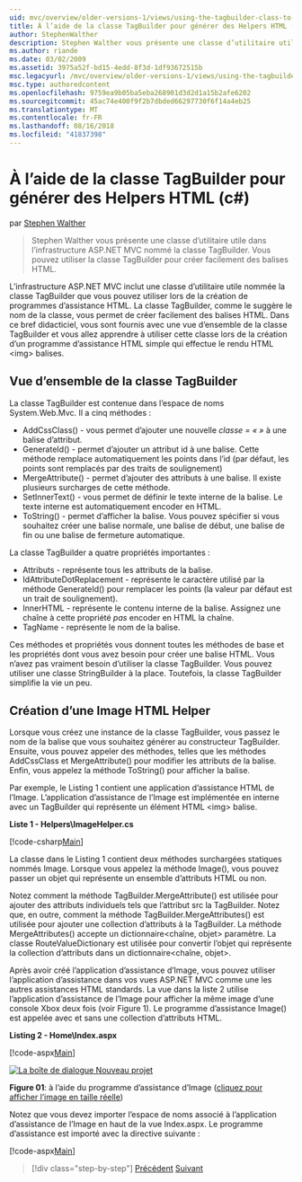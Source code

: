 ```yaml
---
uid: mvc/overview/older-versions-1/views/using-the-tagbuilder-class-to-build-html-helpers-cs
title: À l’aide de la classe TagBuilder pour générer des Helpers HTML (c#) | Microsoft Docs
author: StephenWalther
description: Stephen Walther vous présente une classe d’utilitaire utile dans l’infrastructure ASP.NET MVC nommé la classe TagBuilder. Vous pouvez utiliser la classe TagBuilder pour facilement...
ms.author: riande
ms.date: 03/02/2009
ms.assetid: 3975a52f-bd15-4edd-8f3d-1df93672515b
msc.legacyurl: /mvc/overview/older-versions-1/views/using-the-tagbuilder-class-to-build-html-helpers-cs
msc.type: authoredcontent
ms.openlocfilehash: 9759ea9b05ba5eba268901d3d2d1a15b2afe6202
ms.sourcegitcommit: 45ac74e400f9f2b7dbded66297730f6f14a4eb25
ms.translationtype: MT
ms.contentlocale: fr-FR
ms.lasthandoff: 08/16/2018
ms.locfileid: "41837398"
---
```

<a name="using-the-tagbuilder-class-to-build-html-helpers-c"></a>À l’aide de la classe TagBuilder pour générer des Helpers HTML (c#)
====================
par [Stephen Walther](https://github.com/StephenWalther)

> Stephen Walther vous présente une classe d’utilitaire utile dans l’infrastructure ASP.NET MVC nommé la classe TagBuilder. Vous pouvez utiliser la classe TagBuilder pour créer facilement des balises HTML.


L’infrastructure ASP.NET MVC inclut une classe d’utilitaire utile nommée la classe TagBuilder que vous pouvez utiliser lors de la création de programmes d’assistance HTML. La classe TagBuilder, comme le suggère le nom de la classe, vous permet de créer facilement des balises HTML. Dans ce bref didacticiel, vous sont fournis avec une vue d’ensemble de la classe TagBuilder et vous allez apprendre à utiliser cette classe lors de la création d’un programme d’assistance HTML simple qui effectue le rendu HTML &lt;img&gt; balises.

## <a name="overview-of-the-tagbuilder-class"></a>Vue d’ensemble de la classe TagBuilder

La classe TagBuilder est contenue dans l’espace de noms System.Web.Mvc. Il a cinq méthodes :

- AddCssClass() - vous permet d’ajouter une nouvelle *classe = « »* à une balise d’attribut.
- GenerateId() - permet d’ajouter un attribut id à une balise. Cette méthode remplace automatiquement les points dans l’id (par défaut, les points sont remplacés par des traits de soulignement)
- MergeAttribute() - permet d’ajouter des attributs à une balise. Il existe plusieurs surcharges de cette méthode.
- SetInnerText() - vous permet de définir le texte interne de la balise. Le texte interne est automatiquement encoder en HTML.
- ToString() - permet d’afficher la balise. Vous pouvez spécifier si vous souhaitez créer une balise normale, une balise de début, une balise de fin ou une balise de fermeture automatique.
  

La classe TagBuilder a quatre propriétés importantes :

- Attributs - représente tous les attributs de la balise.
- IdAttributeDotReplacement - représente le caractère utilisé par la méthode GenerateId() pour remplacer les points (la valeur par défaut est un trait de soulignement).
- InnerHTML - représente le contenu interne de la balise. Assignez une chaîne à cette propriété *pas* encoder en HTML la chaîne.
- TagName - représente le nom de la balise.

Ces méthodes et propriétés vous donnent toutes les méthodes de base et les propriétés dont vous avez besoin pour créer une balise HTML. Vous n’avez pas vraiment besoin d’utiliser la classe TagBuilder. Vous pouvez utiliser une classe StringBuilder à la place. Toutefois, la classe TagBuilder simplifie la vie un peu.

## <a name="creating-an-image-html-helper"></a>Création d’une Image HTML Helper

Lorsque vous créez une instance de la classe TagBuilder, vous passez le nom de la balise que vous souhaitez générer au constructeur TagBuilder. Ensuite, vous pouvez appeler des méthodes, telles que les méthodes AddCssClass et MergeAttribute() pour modifier les attributs de la balise. Enfin, vous appelez la méthode ToString() pour afficher la balise.

Par exemple, le Listing 1 contient une application d’assistance HTML de l’Image. L’application d’assistance de l’Image est implémentée en interne avec un TagBuilder qui représente un élément HTML &lt;img&gt; balise.

**Liste 1 - Helpers\ImageHelper.cs**

[!code-csharp[Main](using-the-tagbuilder-class-to-build-html-helpers-cs/samples/sample1.cs)]

La classe dans le Listing 1 contient deux méthodes surchargées statiques nommés Image. Lorsque vous appelez la méthode Image(), vous pouvez passer un objet qui représente un ensemble d’attributs HTML ou non.

Notez comment la méthode TagBuilder.MergeAttribute() est utilisée pour ajouter des attributs individuels tels que l’attribut src la TagBuilder. Notez que, en outre, comment la méthode TagBuilder.MergeAttributes() est utilisée pour ajouter une collection d’attributs à la TagBuilder. La méthode MergeAttributes() accepte un dictionnaire&lt;chaîne, objet&gt; paramètre. La classe RouteValueDictionary est utilisée pour convertir l’objet qui représente la collection d’attributs dans un dictionnaire&lt;chaîne, objet&gt;.

Après avoir créé l’application d’assistance d’Image, vous pouvez utiliser l’application d’assistance dans vos vues ASP.NET MVC comme une les autres assistances HTML standards. La vue dans la liste 2 utilise l’application d’assistance de l’Image pour afficher la même image d’une console Xbox deux fois (voir Figure 1). Le programme d’assistance Image() est appelée avec et sans une collection d’attributs HTML.

**Listing 2 - Home\Index.aspx**

[!code-aspx[Main](using-the-tagbuilder-class-to-build-html-helpers-cs/samples/sample2.aspx)]


[![La boîte de dialogue Nouveau projet](using-the-tagbuilder-class-to-build-html-helpers-cs/_static/image1.jpg)](using-the-tagbuilder-class-to-build-html-helpers-cs/_static/image1.png)

**Figure 01**: à l’aide du programme d’assistance d’Image ([cliquez pour afficher l’image en taille réelle](using-the-tagbuilder-class-to-build-html-helpers-cs/_static/image2.png))


Notez que vous devez importer l’espace de noms associé à l’application d’assistance de l’Image en haut de la vue Index.aspx. Le programme d’assistance est importé avec la directive suivante :

[!code-aspx[Main](using-the-tagbuilder-class-to-build-html-helpers-cs/samples/sample3.aspx)]

> [!div class="step-by-step"]
> [Précédent](creating-custom-html-helpers-cs.md)
> [Suivant](creating-page-layouts-with-view-master-pages-cs.md)
